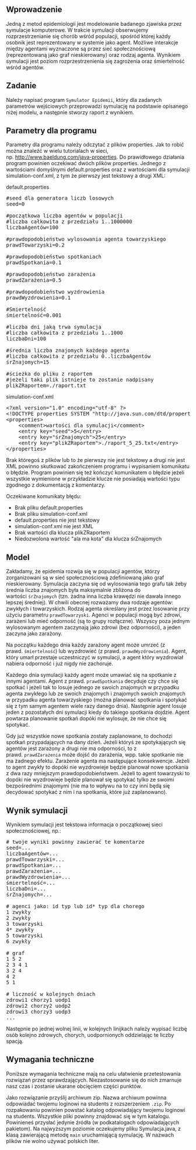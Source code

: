 <h2 id="wprowadzenie">Wprowadzenie</h2><p>Jedną z metod epidemiologii jest modelowanie badanego zjawiska przez symulacje komputerowe. W trakcie symulacji obserwujemy rozprzestrzenianie się chorób wśród populacji, spośród której każdy osobnik jest reprezentowany w systemie jako agent. Możliwe interakcje między agentami wyznaczone są przez sieć społecznościową (reprezentowaną jako graf nieskierowany) oraz rodzaj agenta. Wynikiem symulacji jest poziom rozprzestrzenienia się zagrożenia oraz śmiertelność wśród agentów.</p>
<h2 id="zadanie">Zadanie</h2><p>Należy napisać program&nbsp;<code>Symulator Epidemii</code>, który dla zadanych parametrów wejściowych przeprowadzi symulację na podstawie opisanego niżej modelu, a następnie stworzy raport z wynikiem.</p><h2 id="parametry-dla-programu">Parametry dla programu</h2><p>Parametry dla programu należy odczytać z plików properties. Jak to robić można znaleźć w wielu tutorialach w sieci, np.&nbsp;<a href="http://www.baeldung.com/java-properties">http://www.baeldung.com/java-properties</a>. Do prawidłowego działania program powinien oczekiwać dwóch plików properties. Jednego z wartościami domyślnymi default.properties oraz z wartościami dla symulacji simulation-conf.xml, z tym że pierwszy jest tekstowy a drugi XML:</p><p>default.properties</p><pre><div>#seed&nbsp;dla&nbsp;generatora&nbsp;liczb&nbsp;losowych</div><div>seed=0</div><div>&nbsp;</div><div>#początkowa&nbsp;liczba&nbsp;agentów&nbsp;w&nbsp;populacji</div><div>#liczba&nbsp;całkowita&nbsp;z&nbsp;przedziału&nbsp;1..1000000</div><div>liczbaAgentów=100</div><div><br></div><div>#prawdopodobieństwo wylosowania agenta towarzyskiego</div><div>prawdTowarzyski=0.2<br></div><div>&nbsp;<br></div><div>#prawdopodobieństwo&nbsp;spotkaniach</div><div>prawdSpotkania=0.1</div><div>&nbsp;</div><div>#prawdopodobieństwo&nbsp;zarażenia</div><div>prawdZarażenia=0.5</div><div>&nbsp;</div><div>#prawdopodobieństwo&nbsp;wyzdrowienia</div><div>prawdWyzdrowienia=0.1</div><div>&nbsp;</div><div>#Smiertelność</div><div>śmiertelność=0.001</div><div>&nbsp;</div><div>#liczba&nbsp;dni&nbsp;jaką&nbsp;trwa&nbsp;symulacja</div><div>#liczba&nbsp;całkowita&nbsp;z&nbsp;przedziału&nbsp;1..1000</div><div>liczbaDni=100</div><div>&nbsp;</div><div>#średnia&nbsp;liczba&nbsp;znajomych&nbsp;każdego&nbsp;agenta</div><div>#liczba&nbsp;całkowita&nbsp;z&nbsp;przedziału&nbsp;0..liczbaAgentów</div><div>śrZnajomych=15</div><div>&nbsp;</div><div>#ścieżka do pliku&nbsp;z&nbsp;raportem</div><div>#jeżeli&nbsp;taki&nbsp;plik&nbsp;istnieje&nbsp;to&nbsp;zostanie&nbsp;nadpisany</div><div>plikZRaportem=./raport.txt</div></pre><p>simulation-conf.xml</p><pre><div>&lt;?xml&nbsp;version="1.0"&nbsp;encoding="utf-8"&nbsp;?&gt;</div><div>&lt;!DOCTYPE&nbsp;properties&nbsp;SYSTEM&nbsp;"http://java.sun.com/dtd/properties.dtd"&gt;</div><div>&lt;properties&gt;</div><div>&nbsp;&nbsp;&nbsp;&nbsp;&lt;comment&gt;wartości&nbsp;dla&nbsp;symulacji&lt;/comment&gt;</div><div>&nbsp;&nbsp;&nbsp;&nbsp;&lt;entry&nbsp;key="seed"&gt;5&lt;/entry&gt;</div><div>&nbsp;&nbsp;&nbsp;&nbsp;&lt;entry&nbsp;key="śrZnajomych"&gt;25&lt;/entry&gt;</div><div>&nbsp;&nbsp;&nbsp;&nbsp;&lt;entry&nbsp;key="plikZRaportem"&gt;./raport_5_25.txt&lt;/entry&gt;</div><div>&lt;/properties&gt;</div></pre><p>Brak któregoś z plików lub to że pierwszy nie jest tekstowy a drugi nie jest XML powinno skutkować zakończeniem programu i wypisaniem komunikatu o błędzie. Program powinien się też kończyć komunikatem o błędzie jeżeli wszystkie wymienione w przykładzie klucze nie posiadają wartości typu zgodnego z dokumentacją z komentarzy.</p><p>Oczekiwane komunikaty błędu:</p><ul><li>Brak pliku default.properties</li><li>Brak pliku simulation-conf.xml</li><li>default.properties nie jest tekstowy</li><li>simulation-conf.xml nie jest XML</li><li>Brak wartości dla klucza plikZRaportem</li><li>Niedozwolona wartość "ala ma kota" dla klucza śrZnajomych</li></ul><h2 id="model">Model</h2><p>Zakładamy, że epidemia rozwija się w populacji agentów, którzy zorganizowani są w sieć społecznościową zdefiniowaną jako graf nieskierowany. Symulacja zaczyna się od wylosowania tego grafu tak żeby średnia liczba znajomych była maksymalnie zbliżona do wartości&nbsp;<code>śrZnajomych</code>&nbsp;(tzn. żadna inna liczba krawędzi nie dawała innego lepszej średniej). W chwili obecnej rozważamy dwa rodzaje agentów: zwykłych i towarzyskich. Rodzaj agenta określany jest przez losowanie przy użyciu parametru <code>prawdTowarzyski</code>. Agenci w populacji mogą być zdrowi, zarażeni lub mieć odporność (są to grupy rozłączne). Wszyscy poza jednym wylosowanym agentem zaczynają jako zdrowi (bez odporności), a jeden zaczyna jako zarażony.</p><p>Na początku każdego dnia każdy zarażony agent może umrzeć (z prawd.&nbsp;<code>śmiertelność</code>) lub wyzdrowieć (z prawd.&nbsp;<code>prawdWyzdrowienia</code>). Agent, który umarł przestaje uczestniczyć w symulacji, a agent który wyzdrowiał nabiera odporność i już nigdy nie zachoruje.</p><p>Każdego dnia symulacji każdy agent może umawiać się na spotkanie z innymi agentami. Agent z prawd.&nbsp;<code>prawdSpotkania</code> decyduje czy chce się spotkać i jeżeli tak to losuje jednego ze swoich znajomych w przypadku agenta zwykłego lub ze swoich znajomych i znajomych swoich znajomych w przypadku agenta towarzyskiego (można planować spotkania i spotykać się z tym samym agentem wiele razy danego dnia). Następnie agent losuje jeden z pozostałych dni symulacji kiedy do takiego spotkania dojdzie. Agent powtarza planowanie spotkań dopóki nie wylosuje, że nie chce się spotykać.</p><p>Gdy już wszystkie nowe spotkania zostały zaplanowane, to dochodzi spotkań przypadających na dany dzień. Jeżeli któryś ze spotykających się agentów jest zarażony a drugi nie ma odporności, to z prawd.&nbsp;<code>prawdZarażenia</code>&nbsp;może dojść do zarażenia, wpp. takie spotkanie nie ma żadnego efektu. Zarażenie agenta ma następujące konsekwencje. Jeżeli to agent zwykły to dopóki nie wyzdrowieje będzie planował nowe spotkania z dwa razy mniejszym prawdopodobieństwem. Jeżeli to agent towarzyski to dopóki nie wyzdrowieje będzie planował się spotykać tylko ze swoimi bezpośrednimi znajomymi (nie ma to wpływu na to czy inni będą się decydować spotykać z nim i na spotkania, które już zaplanowano).</p><h2 id="wynik-symulacji">Wynik symulacji</h2><p>Wynikiem symulacji jest tekstowa informacja o początkowej sieci społecznościowej, np.:</p><pre><div>#&nbsp;twoje&nbsp;wyniki&nbsp;powinny&nbsp;zawierać&nbsp;te&nbsp;komentarze</div><div>seed=...</div><div>liczbaAgentów=...</div><div>prawdTowarzyski=...</div><div>prawdSpotkania=...</div><div>prawdZarażenia=...</div><div>prawdWyzdrowienia=...</div><div>śmiertelność=...</div><div>liczbaDni=...</div><div>śrZnajomych=...</div><div>&nbsp;</div><div>#&nbsp;agenci&nbsp;jako:&nbsp;id&nbsp;typ&nbsp;lub&nbsp;id*&nbsp;typ&nbsp;dla&nbsp;chorego</div><div>1&nbsp;zwykły</div><div>2&nbsp;zwykły</div><div>3&nbsp;towarzyski</div><div>4*&nbsp;zwykły</div><div>5&nbsp;towarzyski</div><div>6&nbsp;zwykły</div><div>&nbsp;</div><div>#&nbsp;graf</div><div>1&nbsp;5&nbsp;2</div><div>2&nbsp;3&nbsp;4&nbsp;1</div><div>3&nbsp;2&nbsp;4</div><div>4&nbsp;2</div><div>5&nbsp;1</div><div>&nbsp;</div><div>#&nbsp;liczność&nbsp;w&nbsp;kolejnych&nbsp;dniach</div><div>zdrowi1&nbsp;chorzy1&nbsp;uodp1</div><div>zdrowi2&nbsp;chorzy2&nbsp;uodp2</div><div>zdrowi3&nbsp;chorzy3&nbsp;uodp3</div><div>...</div></pre><p>Następnie po jednej wolnej linii, w kolejnych linijkach należy wypisać liczbę osób kolejno zdrowych, chorych, uodpornionych oddzielając te liczby spacją.</p><h2 id="wymagania-techniczne">Wymagania techniczne</h2><p>Poniższe wymagania techniczne mają na celu ułatwienie przetestowania rozwiązań przez sprawdzających. Niezastosowanie się do nich zmarnuje nasz czas i zostanie ukarane obcięciem części punktów.</p><p>Jako rozwiązanie przyślij archiwum zip. Nazwa archiwum powinna odpowiadać twojemu loginowi na students z rozszerzeniem&nbsp;<code>.zip</code>. Po rozpakowaniu powinien powstać katalog odpowiadający twojemu loginowi na students. Wszystkie pliki powinny znajdować się w tym katalogu. Powinieneś przysłać jedynie źródła (w podkatalogach odpowiadających pakietom). Na najwyższym poziomie oczekujemy pliku Symulacja.java, z klasą zawierającą metodę&nbsp;<code>main</code>&nbsp;uruchamiającą symulację. W nazwach plików nie wolno używać polskich liter.</p><br><p></p></div></div>              </section>
